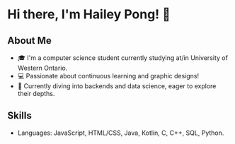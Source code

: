 # Hi there, I'm Hailey Pong! 👋

## About Me
- 🎓 I'm a computer science student currently studying at/in University of Western Ontario.
- 💻 Passionate about continuous learning and graphic designs!
- 🌱 Currently diving into backends and data science, eager to explore their depths.

## Skills
- Languages:  JavaScript, HTML/CSS, Java, Kotlin, C, C++, SQL, Python.
